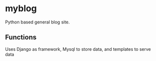 # myblog
Python based general blog site. 

## Functions
Uses Django as framework, Mysql to store data, and templates to serve data
